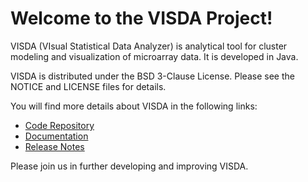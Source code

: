 Welcome to the VISDA Project!
==============================

VISDA (VIsual Statistical Data Analyzer) is analytical tool for cluster modeling and visualization of microarray data. It is developed in Java.

VISDA is distributed under the BSD 3-Clause License. Please see the NOTICE and LICENSE files for details.

You will find more details about VISDA in the following links:


 * [Code Repository](https://github.com/NCIP/visda)
 * [Documentation](http://www.cbil.ece.vt.edu/caBIG-VISDA.htm)
 * [Release Notes](http://www.cbil.ece.vt.edu/software/VISDA_ReleaseNotes_V1.0.txt)

 
Please join us in further developing and improving VISDA.
